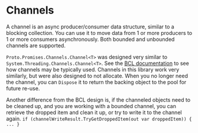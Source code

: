 # Channels

A channel is an async producer/consumer data structure, similar to a blocking collection. You can use it to move data from 1 or more producers to 1 or more consumers asynchronously. Both bounded and unbounded channels are supported.

`Proto.Promises.Channels.Channel<T>` was designed very similar to `System.Threading.Channels.Channel<T>`. See the [BCL documentation](https://learn.microsoft.com/en-us/dotnet/core/extensions/channels) to see how channels may be typically used. Channels in this library work very similarly, but were also designed to not allocate. When you no longer need the channel, you can `Dispose` it to return the backing object to the pool for future re-use.

Another difference from the BCL design is, if the channeled objects need to be cleaned up, and you are working with a bounded channel, you can retrieve the dropped item and clean it up, or try to write it to the channel again. `if (channelWriteResult.TryGetDroppedItem(out var droppedItem)) { ... }`